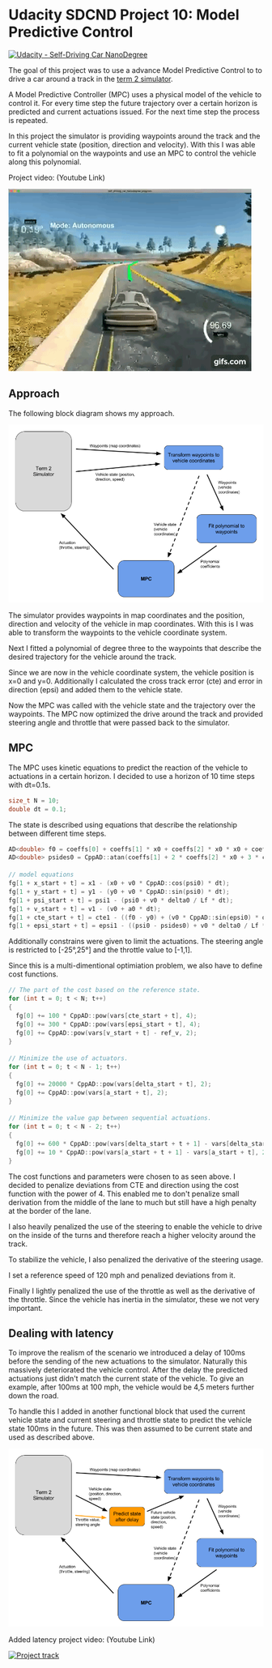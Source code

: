 # Udacity SDCND Project 10: Model Predictive Control
[![Udacity - Self-Driving Car NanoDegree](https://s3.amazonaws.com/udacity-sdc/github/shield-carnd.svg)](http://www.udacity.com/drive)



The goal of this project was to use a advance Model Predictive Control to to drive a car around a track in the [term 2 simulator](https://github.com/udacity/self-driving-car-sim/releases). 

A Model Predictive Controller (MPC) uses a physical model of the vehicle to control it. For every time step the future trajectory over a certain horizon is predicted and current actuations issued. For the next time step the process is repeated.

In this project the simulator is providing waypoints around the track and the current vehicle state (position, direction and velocity). With this I was able to fit a polynomial on the waypoints and use an MPC to control the vehicle along this polynomial.

Project video: (Youtube Link)

[![Project track](https://github.com/stefancyliax/CarND-MPC-Project/raw/master/pic/MPC.gif)](https://www.youtube.com/watch?v=srA5Ejas3QQ)

## Approach

The following block diagram shows my approach. 

![MPC](https://github.com/stefancyliax/CarND-MPC-Project/raw/master/pic/MPC.png)

The simulator provides waypoints in map coordinates and the position, direction and velocity of the vehicle in map coordinates. With this is I was able to transform the waypoints to the vehicle coordinate system. 

Next I fitted a polynomial of degree three to the waypoints that describe the desired trajectory for the vehicle around the track.

Since we are now in the vehicle coordinate system, the vehicle position is x=0 and y=0. Additionally I calculated the cross track error (cte) and error in direction (epsi) and added them to the vehicle state.

Now the MPC was called with the vehicle state and the trajectory over the waypoints. The MPC now optimized the drive around the track and provided steering angle and throttle that were passed back to the simulator. 


## MPC

The MPC uses kinetic equations to predict the reaction of the vehicle to actuations in a certain horizon. I decided to use a horizon of 10 time steps with dt=0.1s. 
```cpp
size_t N = 10;
double dt = 0.1;
```

The state is described using equations that describe the relationship between different time steps.

```cpp 
AD<double> f0 = coeffs[0] + coeffs[1] * x0 + coeffs[2] * x0 * x0 + coeffs[3] * x0 * x0 * x0;
AD<double> psides0 = CppAD::atan(coeffs[1] + 2 * coeffs[2] * x0 + 3 * coeffs[3] * x0 * x0);

// model equations
fg[1 + x_start + t] = x1 - (x0 + v0 * CppAD::cos(psi0) * dt);
fg[1 + y_start + t] = y1 - (y0 + v0 * CppAD::sin(psi0) * dt);
fg[1 + psi_start + t] = psi1 - (psi0 + v0 * delta0 / Lf * dt);
fg[1 + v_start + t] = v1 - (v0 + a0 * dt);
fg[1 + cte_start + t] = cte1 - ((f0 - y0) + (v0 * CppAD::sin(epsi0) * dt));
fg[1 + epsi_start + t] = epsi1 - ((psi0 - psides0) + v0 * delta0 / Lf * dt);
```
Additionally constrains were given to limit the actuations. The steering angle is restricted to [-25°,25°] and the throttle value to [-1,1]. 

Since this is a multi-dimentional optimiation problem, we also have to define cost functions. 

```cpp
// The part of the cost based on the reference state.
for (int t = 0; t < N; t++)
{
  fg[0] += 100 * CppAD::pow(vars[cte_start + t], 4);
  fg[0] += 300 * CppAD::pow(vars[epsi_start + t], 4);
  fg[0] += CppAD::pow(vars[v_start + t] - ref_v, 2);
}

// Minimize the use of actuators.
for (int t = 0; t < N - 1; t++)
{
  fg[0] += 20000 * CppAD::pow(vars[delta_start + t], 2);
  fg[0] += CppAD::pow(vars[a_start + t], 2);
}

// Minimize the value gap between sequential actuations.
for (int t = 0; t < N - 2; t++)
{
  fg[0] += 600 * CppAD::pow(vars[delta_start + t + 1] - vars[delta_start + t], 2);
  fg[0] += 10 * CppAD::pow(vars[a_start + t + 1] - vars[a_start + t], 2);
}
```
The cost functions and parameters were chosen to as seen above. I decided to penalize deviations from CTE and direction using the cost function with the power of 4. This enabled me to don't penalize small derivation from the middle of the lane to much but still have a high penalty at the border of the lane. 

I also heavily penalized the use of the steering to enable the vehicle to drive on the inside of the turns and therefore reach a higher velocity around the track. 

To stabilize the vehicle, I also penalized the derivative of the steering usage. 

I set a reference speed of 120 mph and penalized deviations from it.

Finally I lightly penalized the use of the throttle as well as the derivative of the throttle. Since the vehicle has inertia in the simulator, these we not very important.


## Dealing with latency
To improve the realism of the scenario we introduced a delay of 100ms before the sending of the new actuations to the simulator. Naturally this massively deteriorated the vehicle control. After the delay the predicted actuations just didn't match the current state of the vehicle. To give an example, after 100ms at 100 mph, the vehicle would be 4,5 meters further down the road. 

To handle this I added in another functional block that used the current vehicle state and current steering and throttle state to predict the vehicle state 100ms in the future. 
This was then assumed to be current state and used as described above. 

![MPC_delay](https://github.com/stefancyliax/CarND-MPC-Project/raw/master/pic/MPC_with_delay.png)


Added latency project video: (Youtube Link)

[![Project track](https://github.com/stefancyliax/CarND-MPC-Project/raw/master/pic/MPC_with_delay.gif)](https://www.youtube.com/watch?v=bn1JuwRimEY)
